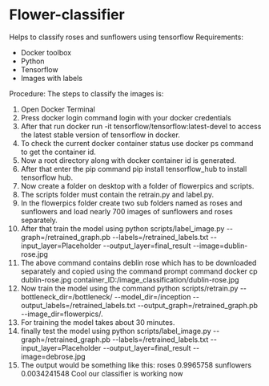 # Flower-classifier
Helps to classify roses and sunflowers using tensorflow
Requirements:
* Docker toolbox
* Python
* Tensorflow
* Images with labels

Procedure:
The steps to classify the images is:
1. Open Docker Terminal 
2. Press docker login command login with your docker credentials
3. After that run  docker run -it tensorflow/tensorflow:latest-devel to access the latest stable version of tensorflow in docker.
4. To check the current docker container status use docker ps command to get the container id.
5. Now a root directory along with docker container id is generated.
6. After that enter the pip command pip install tensorflow_hub to install tensorflow hub.
7. Now create a folder on desktop with a folder of flowerpics and scripts.
8. The scripts folder must contain the retrain.py and label.py.
9. In the flowerpics folder create two sub folders named as roses and sunflowers and load nearly 700 images of sunflowers and roses separately.
10. After that train the model using python scripts/label_image.py --graph=/retrained_graph.pb --labels=/retrained_labels.txt --input_layer=Placeholder --output_layer=final_result --image=dublin-rose.jpg
11. The above command contains deblin rose which has to be downloaded separately and copied using the command prompt command docker cp dublin-rose.jpg container_ID:/image_classification/dublin-rose.jpg
12. Now train the model using the command python scripts/retrain.py --bottleneck_dir=/bottleneck/ --model_dir=/inception --output_labels=/retrained_labels.txt --output_graph=/retrained_graph.pb --image_dir=flowerpics/.
13. For training the model takes about 30 minutes.
14. finally test the model using python scripts/label_image.py --graph=/retrained_graph.pb --labels=/retrained_labels.txt --input_layer=Placeholder --output_layer=final_result --image=debrose.jpg
15. The output would be something like this:
     roses 0.9965758
     sunflowers 0.0034241548
    Cool our classifier is working now 

